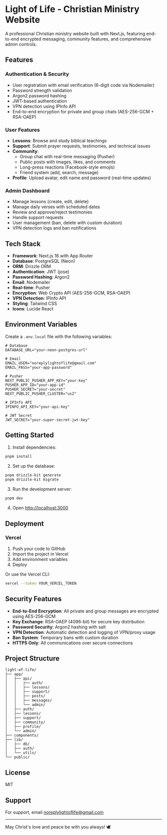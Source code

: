 # Light of Life - Christian Ministry Website

A professional Christian ministry website built with Next.js, featuring end-to-end encrypted messaging, community features, and comprehensive admin controls.

## Features

### Authentication & Security
- User registration with email verification (6-digit code via Nodemailer)
- Password strength validation
- Argon2 password hashing
- JWT-based authentication
- VPN detection using IPInfo API
- End-to-end encryption for private and group chats (AES-256-GCM + RSA-OAEP)

### User Features
- **Lessons**: Browse and study biblical teachings
- **Support**: Submit prayer requests, testimonies, and technical issues
- **Community**:
  - Group chat with real-time messaging (Pusher)
  - Public posts with images, likes, and comments
  - Long-press reactions (Facebook-style emojis)
  - Friend system (add, search, message)
- **Profile**: Upload avatar, edit name and password (real-time updates)

### Admin Dashboard
- Manage lessons (create, edit, delete)
- Manage daily verses with scheduled dates
- Review and approve/reject testimonies
- Handle support requests
- User management (ban, delete with custom duration)
- VPN detection logs and ban notifications

## Tech Stack

- **Framework**: Next.js 16 with App Router
- **Database**: PostgreSQL (Neon)
- **ORM**: Drizzle ORM
- **Authentication**: JWT (jose)
- **Password Hashing**: Argon2
- **Email**: Nodemailer
- **Real-time**: Pusher
- **Encryption**: Web Crypto API (AES-256-GCM, RSA-OAEP)
- **VPN Detection**: IPInfo API
- **Styling**: Tailwind CSS
- **Icons**: Lucide React

## Environment Variables

Create a `.env.local` file with the following variables:

```env
# Database
DATABASE_URL="your-neon-postgres-url"

# Email
EMAIL_USER="noreplylightoflife@gmail.com"
EMAIL_PASS="your-app-password"

# Pusher
NEXT_PUBLIC_PUSHER_APP_KEY="your-key"
PUSHER_APP_ID="your-app-id"
PUSHER_SECRET="your-secret"
NEXT_PUBLIC_PUSHER_CLUSTER="us2"

# IPInfo API
IPINFO_API_KEY="your-api-key"

# JWT Secret
JWT_SECRET="your-super-secret-jwt-key"
```

## Getting Started

1. Install dependencies:
```bash
pnpm install
```

2. Set up the database:
```bash
pnpm drizzle-kit generate
pnpm drizzle-kit migrate
```

3. Run the development server:
```bash
pnpm dev
```

4. Open [http://localhost:3000](http://localhost:3000)

## Deployment

### Vercel

1. Push your code to GitHub
2. Import the project in Vercel
3. Add environment variables
4. Deploy

Or use the Vercel CLI:
```bash
vercel --token YOUR_VERCEL_TOKEN
```

## Security Features

- **End-to-End Encryption**: All private and group messages are encrypted using AES-256-GCM
- **Key Exchange**: RSA-OAEP (4096-bit) for secure key distribution
- **Password Security**: Argon2 hashing with salt
- **VPN Detection**: Automatic detection and logging of VPN/proxy usage
- **Ban System**: Temporary bans with custom duration
- **HTTPS Only**: All communications over secure connections

## Project Structure

```
light-of-life/
├── app/
│   ├── api/
│   │   ├── auth/
│   │   ├── lessons/
│   │   ├── support/
│   │   ├── posts/
│   │   ├── messages/
│   │   └── admin/
│   ├── auth/
│   ├── lessons/
│   ├── support/
│   ├── community/
│   ├── profile/
│   └── admin/
├── components/
├── lib/
│   ├── db/
│   ├── auth/
│   └── utils/
└── public/
```

## License

MIT

## Support

For support, email noreplylightoflife@gmail.com

---

May Christ's love and peace be with you always! 🕊️
